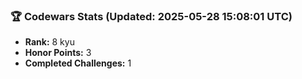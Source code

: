 ### 🏆 Codewars Stats (Updated: 2025-05-28 15:08:01 UTC)

- **Rank:** 8 kyu
- **Honor Points:** 3
- **Completed Challenges:** 1
